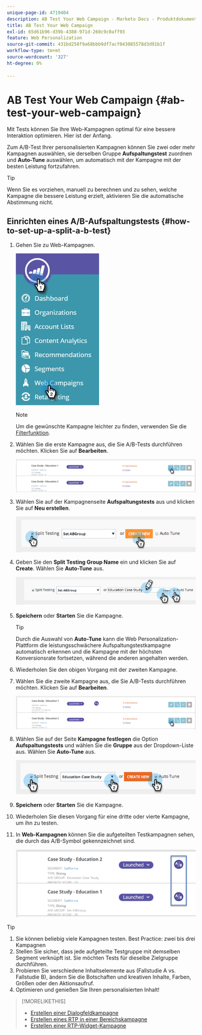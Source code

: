 ```yaml
---
unique-page-id: 4719404
description: AB Test Your Web Campaign - Marketo Docs - Produktdokumentation
title: AB Test Your Web Campaign
exl-id: 65d61b96-d39b-4388-971d-260c9c0aff93
feature: Web Personalization
source-git-commit: 431bd258f9a68bbb9df7acf043085578d3d91b1f
workflow-type: tm+mt
source-wordcount: '327'
ht-degree: 0%

---
```


# AB Test Your Web Campaign {#ab-test-your-web-campaign}

Mit Tests können Sie Ihre Web-Kampagnen optimal für eine bessere Interaktion optimieren. Hier ist der Anfang.

Zum A/B-Test Ihrer personalisierten Kampagnen können Sie zwei oder mehr Kampagnen auswählen, sie derselben Gruppe **Aufspaltungstest** zuordnen und **Auto-Tune** auswählen, um automatisch mit der Kampagne mit der besten Leistung fortzufahren.

>[!TIP]
>
>Wenn Sie es vorziehen, manuell zu berechnen und zu sehen, welche Kampagne die bessere Leistung erzielt, aktivieren Sie die automatische Abstimmung nicht.

## Einrichten eines A/B-Aufspaltungstests {#how-to-set-up-a-split-a-b-test}

1. Gehen Sie zu Web-Kampagnen.

   ![](assets/web-campaigns-hand-2.jpg)

   >[!NOTE]
   >
   >Um die gewünschte Kampagne leichter zu finden, verwenden Sie die [Filterfunktion](/help/marketo/product-docs/web-personalization/working-with-web-campaigns/filter-web-campaigns.md).

1. Wählen Sie die erste Kampagne aus, die Sie A/B-Tests durchführen möchten. Klicken Sie auf **Bearbeiten**.

   ![](assets/image2016-11-4-13-3a46-3a37.png)

1. Wählen Sie auf der Kampagnenseite **Aufspaltungstests** aus und klicken Sie auf **Neu erstellen**.

   ![](assets/image2014-11-26-16-3a47-3a18.png)

1. Geben Sie den **Split Testing Group Name** ein und klicken Sie auf **Create**. Wählen Sie **Auto-Tune** aus.

   ![](assets/image2014-11-26-16-3a52-3a24.png)

1. **Speichern** oder **Starten** Sie die Kampagne.

   >[!TIP]
   >
   >Durch die Auswahl von **Auto-Tune** kann die Web Personalization-Plattform die leistungsschwächere Aufspaltungstestkampagne automatisch erkennen und die Kampagne mit der höchsten Konversionsrate fortsetzen, während die anderen angehalten werden.

1. Wiederholen Sie den obigen Vorgang mit der zweiten Kampagne.

1. Wählen Sie die zweite Kampagne aus, die Sie A/B-Tests durchführen möchten. Klicken Sie auf **Bearbeiten**.

   ![](assets/image2016-11-4-13-3a51-3a39.png)

1. Wählen Sie auf der Seite **Kampagne festlegen** die Option **Aufspaltungstests** und wählen Sie die **Gruppe** aus der Dropdown-Liste aus. Wählen Sie **Auto-Tune** aus.

   ![](assets/image2014-11-26-17-3a2-3a17.png)

1. **Speichern** oder **Starten** Sie die Kampagne.

1. Wiederholen Sie diesen Vorgang für eine dritte oder vierte Kampagne, um ihn zu testen.

1. In **Web-Kampagnen** können Sie die aufgeteilten Testkampagnen sehen, die durch das A/B-Symbol gekennzeichnet sind.

   ![](assets/image2016-11-4-13-3a55-3a5.png)

>[!TIP]
>
>1. Sie können beliebig viele Kampagnen testen. Best Practice: zwei bis drei Kampagnen
>1. Stellen Sie sicher, dass jede aufgeteilte Testgruppe mit demselben Segment verknüpft ist. Sie möchten Tests für dieselbe Zielgruppe durchführen.
>1. Probieren Sie verschiedene Inhaltselemente aus (Fallstudie A vs. Fallstudie B), ändern Sie die Botschaften und kreativen Inhalte, Farben, Größen oder den Aktionsaufruf.
>1. Optimieren und genießen Sie Ihren personalisierten Inhalt!

>[!MORELIKETHIS]
>
>* [Erstellen einer Dialogfeldkampagne](/help/marketo/product-docs/web-personalization/working-with-web-campaigns/create-a-new-dialog-web-campaign.md)
>* [Erstellen eines RTP in einer Bereichskampagne](/help/marketo/product-docs/web-personalization/working-with-web-campaigns/create-a-new-in-zone-web-campaign.md)
>* [Erstellen einer RTP-Widget-Kampagne](/help/marketo/product-docs/web-personalization/working-with-web-campaigns/create-a-new-widget-web-campaign.md)
